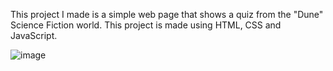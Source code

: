 This project I made is a simple web page that shows a quiz from the "Dune" Science Fiction world. This project is made using HTML, CSS and JavaScript.

![image](https://github.com/danishfirhan/Dune-Quiz-Website/assets/115968038/267f2b1d-55f2-44d0-b340-1c03d07fc2e9)

